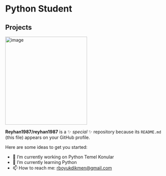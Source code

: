 # Python Student
## Projects

<img width="260" height="280" alt="image" src="https://github.com/user-attachments/assets/7847e275-6131-4cf7-af48-3ee1284e606d" />

**Reyhan1987/reyhan1987** is a ✨ _special_ ✨ repository because its `README.md` (this file) appears on your GitHub profile.

Here are some ideas to get you started:

- 🔭 I’m currently working on Python Temel Konular
- 🌱 I’m currently learning Python
- 📫 How to reach me: rboyukdikmen@gmail.com








